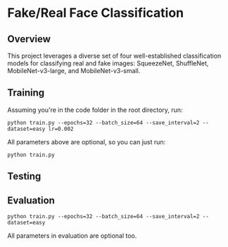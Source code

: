 # Fake/Real Face Classification 

## Overview
This project leverages a diverse set of four well-established classification models for classifying real and fake images: SqueezeNet, ShuffleNet, MobileNet-v3-large, and MobileNet-v3-small.

## Training 
Assuming you're in the code folder in the root directory, run:  

`python train.py --epochs=32 --batch_size=64 --save_interval=2 --dataset=easy lr=0.002`  

All parameters above are optional, so you can just run:  

`python train.py`  


## Testing 
## Evaluation  

`python train.py --epochs=32 --batch_size=64 --save_interval=2 --dataset=easy`  

All parameters in evaluation are optional too.